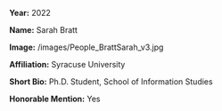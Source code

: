 **Year:** 2022

**Name:** Sarah Bratt

**Image:** /images/People_BrattSarah_v3.jpg

**Affiliation:** Syracuse University

**Short Bio:** Ph.D. Student, School of Information Studies

**Honorable Mention:** Yes
